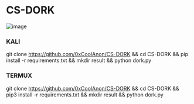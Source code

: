 # CS-DORK

![image](https://github.com/0xCoolAnon/CS-DORK/assets/110695357/c7be066f-42db-4df2-883c-0e89df8dfc4f)

### KALI
git clone https://github.com/0xCoolAnon/CS-DORK && cd CS-DORK && pip install -r requirements.txt && mkdir result && python dork.py

### TERMUX
git clone https://github.com/0xCoolAnon/CS-DORK && cd CS-DORK && pip3 install -r requirements.txt && mkdir result && python dork.py
